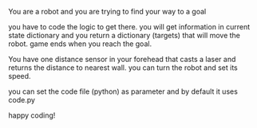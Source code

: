 You are a robot and you are trying to find your way to a goal

you have to code the logic to get there.
you will get information in current state dictionary and you return a dictionary (targets) that
will move the robot. game ends when you reach the goal.

You have one distance sensor in your forehead that casts a laser and returns the distance to nearest wall.
you can turn the robot and set its speed.

you can set the code file (python) as parameter and by default it uses code.py

happy coding!